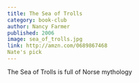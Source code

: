 ```yaml
---
title: The Sea of Trolls
category: book-club
author: Nancy Farmer
published: 2006
image: sea_of_trolls.jpg
link: http://amzn.com/0689867468
Nate's pick
---
```


The Sea of Trolls is full of Norse mythology
